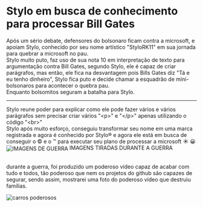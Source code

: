 <h1> Stylo em busca de conhecimento para processar Bill Gates </h1>

<p>Após um sério debate, defensores do bolsonaro ficam contra a microsoft, e apoiam Stylo, conhecido por seu nome artístico "StyloRK11" em sua jornada para quebrar a microsoft no pau.<br> Stylo muito puto, faz uso de sua nota 10 em interpretação de texto para argumentação contra Bill Gates, segundo Stylo, ele é capaz de criar parágrafos, mas então, ele fica na desvantagem pois Bills Gates diz "Tá e eu tenho dinheiro", Stylo fica puto e decide chamar a esquadrão de mini-bolsonaros para acontecer o quebra pau. <br>
        Enquanto bolsomitos seguram a batalha para Stylo. 
        <hr>Stylo reune poder para explicar como ele pode fazer vários e vários parágrafos sem precisar criar vários "&lt;p&gt;" e "&lt;/p&gt;" apenas utilizando o código "&lt;br&gt;"
        <br> Stylo após muito esforço, conseguiu transformar seu nome em uma marca registrada e agora é conhecido por Stylo&reg; e agora ele está em busca de conseguir o &copy; e o &trade; para executar seu plano de processar a microsoft &#9728; 😀
<img align="center" alt="IMAGENS DE GUERRA" src="https://cdn.discordapp.com/attachments/940798829987516506/941404201915908116/unknown.png"/>
IMAGENS TIRADAS DURANTE A GUERRA

<br> durante a guerra, foi produzido um poderoso vídeo capaz de acabar com tudo e todos, tão poderoso que nem os projetos do github são capazes de segurar, sendo assim, mostrarei uma foto do poderoso vídeo que destruiu famílias.

<img align="center" alt="carros poderosos" src="https://cdn.discordapp.com/attachments/940798829987516506/941413256323547146/unknown.png"/>

